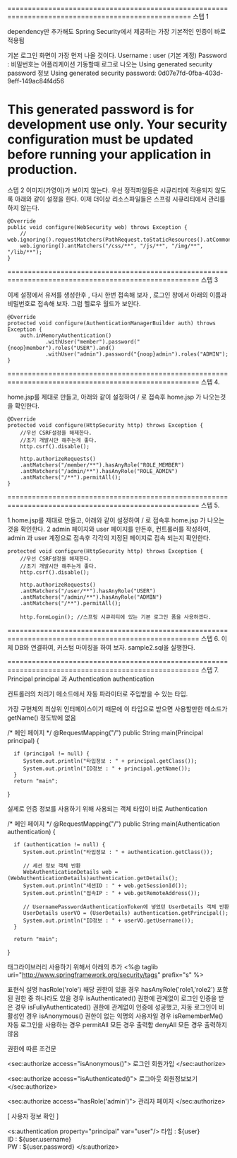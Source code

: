 ===================================================================================================
스텝 1

dependency만 추가해도 Spring Security에서 제공하는 가장 기본적인 인증이 바로 적용됨

기본 로그인 화면이 가장 먼저 나올 것이다.
Username : user (기본 계정)
Password : 비밀번호는 어플리케이션 기동할때 로그로 나오는 Using generated security password 정보
Using generated security password: 0d07e7fd-0fba-403d-9eff-149ac84f4d56

This generated password is for development use only. Your security configuration must be updated before running your application in production.
==================================================================================
스텝 2
	이미지(가영이)가 보이지 않는다.
	우선 정적파일들은 시큐리티에 적용되지 않도록 아래와 같이 설정을 한다.
	 이제 더이상 리소스파일들은 스프링 시큐리티에서 관리를 하지 않는다.	

	@Override
	public void configure(WebSecurity web) throws Exception {
		// web.ignoring().requestMatchers(PathRequest.toStaticResources().atCommonLocations());
		web.ignoring().antMatchers("/css/**", "/js/**", "/img/**", "/lib/**");
	}
=====================================================================================================
스텝 3

이제 설정에서 유저를 생성한후 , 다시 한번 접속해 보자 , 로그인 창에서 아래의 이름과 비밀번호로 접속해 보자. 그럼 헬로우 월드가 보인다.
	
	@Override
	protected void configure(AuthenticationManagerBuilder auth) throws Exception {
	    auth.inMemoryAuthentication()
	            .withUser("member").password("{noop}member").roles("USER").and()
	            .withUser("admin").password("{noop}admin").roles("ADMIN");
	}
=====================================================================================================
스텝 4.

home.jsp를 제대로 만들고, 아래와 같이 설정하여 / 로 접속후 home.jsp 가 나오는것을 확인한다.

	@Override
	protected void configure(HttpSecurity http) throws Exception {
		//우선 CSRF설정을 해제한다.
		//초기 개발시만 해주는게 좋다.
		http.csrf().disable();
		
		http.authorizeRequests()
		.antMatchers("/member/**").hasAnyRole("ROLE_MEMBER") 
		.antMatchers("/admin/**").hasAnyRole("ROLE_ADMIN")
		.antMatchers("/**").permitAll();		
	}
=====================================================================================================
스텝 5.

1.home.jsp를 제대로 만들고, 아래와 같이 설정하여 / 로 접속후 home.jsp 가 나오는것을 확인한다.
2 admin 페이지와 user 페이지를 만든후, 컨트롤러를 작성하여, admin 과 user 계정으로 접속후 각각의 지정된 페이지로 접속 되는지 확인한다.

	protected void configure(HttpSecurity http) throws Exception {
		//우선 CSRF설정을 해제한다.
		//초기 개발시만 해주는게 좋다.
		http.csrf().disable();
		
		http.authorizeRequests()
		.antMatchers("/user/**").hasAnyRole("USER") 
		.antMatchers("/admin/**").hasAnyRole("ADMIN")
		.antMatchers("/**").permitAll();
		
		http.formLogin(); //스프링 시큐리티에 있는 기본 로그인 폼을 사용하겠다.
		
=====================================================================================================
스텝 6. 이제 DB와 연결하여, 커스텀 마이징을 하여 보자.
sample2.sql을 실행한다.

=====================================================================================================
스텝 7.
Principal principal 과 Authentication authentication

컨트롤러의 처리기 메소드에서 자동 파라미터로 주입받을 수 있는 타입.

가장 구현체의 최상위 인터페이스이기 때문에 이 타입으로 받으면 사용할만한 메소드가 getName() 정도밖에 없음

   /* 메인 페이지 */
   @RequestMapping("/")
   public String main(Principal principal) {

      if (principal != null) {
         System.out.println("타입정보 : " + principal.getClass());
         System.out.println("ID정보 : " + principal.getName());
      }
      return "main";
   }

실제로 인증 정보를 사용하기 위해 사용되는 객체 타입이 바로 Authentication

   /* 메인 페이지 */
   @RequestMapping("/")
   public String main(Authentication authentication) {

      if (authentication != null) {
         System.out.println("타입정보 : " + authentication.getClass());
         
         // 세션 정보 객체 반환
         WebAuthenticationDetails web = (WebAuthenticationDetails)authentication.getDetails();
         System.out.println("세션ID : " + web.getSessionId());
         System.out.println("접속IP : " + web.getRemoteAddress());

         // UsernamePasswordAuthenticationToken에 넣었던 UserDetails 객체 반환
         UserDetails userVO = (UserDetails) authentication.getPrincipal();
         System.out.println("ID정보 : " + userVO.getUsername());
      }
      
      return "main";
   }

태그라이브러리 사용하기 위해서 아래의 추가
<%@ taglib uri="http://www.springframework.org/security/tags" prefix="s" %>

표현식                              설명
hasRole('role')   해당 권한이 있을 경우
hasAnyRole('role1,'role2')   포함된 권한 중 하나라도 있을 경우
isAuthenticated()   권한에 관계없이 로그인 인증을 받은 경우
isFullyAuthenticated()   권한에 관계없이 인증에 성공했고, 자동 로그인이 비활성인 경우
isAnonymous()   권한이 없는 익명의 사용자일 경우
isRememberMe()   자동 로그인을 사용하는 경우
permitAll   모든 경우 출력함
denyAll   모든 경우 출력하지 않음

권한에 따른 조건문

<!-- 표현식이 지정한 권한에 맞을 때만 출력 -->
<sec:authorize access="isAnonymous()">
   로그인
   회원가입
</sec:authorize>

<sec:authorize access="isAuthenticated()">
   로그아웃
   회원정보보기
</sec:authorize>

<sec:authorize access="hasRole('admin')">
  관리자 페이지
</sec:authorize>



[ 사용자 정보 확인 ]

<s:authentication property="principal" var="user"/> 
타입 : ${user} <br>
ID : ${user.username} <br>
PW : ${user.password}
</s:authorize>


      
